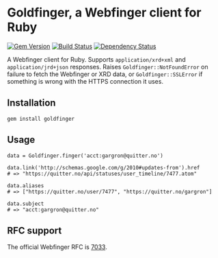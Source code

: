 Goldfinger, a Webfinger client for Ruby
=======================================

[![Gem Version](http://img.shields.io/gem/v/goldfinger.svg)][gem]
[![Build Status](http://img.shields.io/travis/Gargron/goldfinger.svg)][travis]
[![Dependency Status](http://img.shields.io/gemnasium/Gargron/goldfinger.svg)][gemnasium]

[gem]: https://rubygems.org/gems/goldfinger
[travis]: https://travis-ci.org/Gargron/goldfinger
[gemnasium]: https://gemnasium.com/Gargron/goldfinger

A Webfinger client for Ruby. Supports `application/xrd+xml` and `application/jrd+json` responses. Raises `Goldfinger::NotFoundError` on failure to fetch the Webfinger or XRD data, or `Goldfinger::SSLError` if something is wrong with the HTTPS connection it uses.

## Installation

    gem install goldfinger

## Usage

    data = Goldfinger.finger('acct:gargron@quitter.no')

    data.link('http://schemas.google.com/g/2010#updates-from').href
    # => "https://quitter.no/api/statuses/user_timeline/7477.atom"

    data.aliases
    # => ["https://quitter.no/user/7477", "https://quitter.no/gargron"]

    data.subject
    # => "acct:gargron@quitter.no"

## RFC support

The official Webfinger RFC is [7033](https://tools.ietf.org/html/rfc7033).
